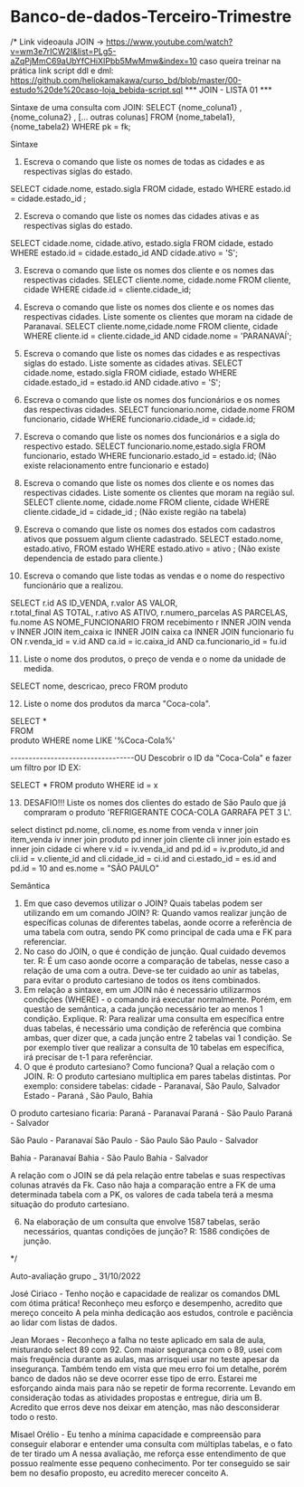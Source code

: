 # Banco-de-dados-Terceiro-Trimestre

/* 
Link videoaula JOIN → https://www.youtube.com/watch?v=wm3e7rICW2I&list=PLg5-aZqPjMmC69aUbYfCHiXIPbb5MwMmw&index=10
caso queira treinar na prática link script ddl e dml: https://github.com/heliokamakawa/curso_bd/blob/master/00-estudo%20de%20caso-loja_bebida-script.sql
*** JOIN - LISTA 01 ***

Sintaxe de uma consulta com JOIN:
SELECT 
    {nome_coluna1}
    ,{nome_coluna2}
    , [... outras colunas]
FROM {nome_tabela1}, {nome_tabela2}
WHERE pk = fk;

Sintaxe
1.	Escreva o comando que liste os nomes de todas as cidades e as respectivas siglas do estado.

SELECT cidade.nome, estado.sigla
FROM cidade, estado
WHERE estado.id = cidade.estado_id ;

2.	Escreva o comando que liste os nomes das cidades ativas e as respectivas siglas do estado. 

SELECT  cidade.nome, cidade.ativo, estado.sigla
FROM cidade, estado
WHERE estado.id = cidade.estado_id 
AND cidade.ativo = 'S';

3.	Escreva o comando que liste os nomes dos cliente e os nomes das respectivas cidades. 
SELECT cliente.nome, cidade.nome
FROM cliente, cidade 
WHERE cidade.id = cliente.cidade_id;

4.	Escreva o comando que liste os nomes dos cliente e os nomes das respectivas cidades. Liste somente os clientes que moram na cidade de Paranavaí.
SELECT cliente.nome,cidade.nome
FROM cliente, cidade 
WHERE cliente.id = cliente.cidade_id 
AND cidade.nome = 'PARANAVAÍ';

5.	Escreva o comando que liste os nomes das cidades e as respectivas siglas do estado. Liste somente as cidades ativas.
SELECT cidade.nome, estado.sigla
FROM  cidiade, estado
WHERE cidade.estado_id = estado.id
AND cidade.ativo = 'S';

6.	Escreva o comando que liste os nomes dos funcionários e os nomes das respectivas cidades.
SELECT funcionario.nome, cidade.nome
FROM funcionario, cidade
WHERE funcionario.cidade_id = cidade.id;
 
7.	Escreva o comando que liste os nomes dos funcionários e a sigla do respectivo estado.
SELECT funcionario.nome,estado.sigla
FROM funcionario, estado
WHERE funcionario.estado_id = estado.id; 
(Não existe relacionamento entre funcionario e estado)
 
8.	Escreva o comando que liste os nomes dos cliente e os nomes das respectivas cidades. Liste somente os clientes que moram na região sul.
SELECT cliente.nome, cidade.nome 
FROM cliente, cidade 
WHERE cliente.cidade_id = cidade_id ;
(Não existe região na tabela)

9.	Escreva o comando que liste os nomes dos estados com cadastros ativos que possuem algum cliente cadastrado.
SELECT estado.nome, estado.ativo, 
FROM  estado
WHERE estado.ativo = ativo ;
(Não existe dependencia de estado para cliente.)

10.	Escreva o comando que liste todas as vendas e o nome do respectivo funcionário que a realizou.

SELECT  r.id AS ID_VENDA, 
        r.valor AS VALOR,  
        r.total_final AS TOTAL, 
        r.ativo AS ATIVO, 
        r.numero_parcelas AS PARCELAS, 
        fu.nome AS NOME_FUNCIONARIO 
FROM recebimento r
INNER JOIN venda v
INNER JOIN item_caixa ic
INNER JOIN caixa ca 
INNER JOIN funcionario fu
ON r.venda_id = v.id 
AND ca.id = ic.caixa_id
AND ca.funcionario_id = fu.id

11.	Liste o nome dos produtos, o preço de venda e o nome da unidade de medida.

SELECT nome, 
    descricao, 
    preco 
FROM  produto 

12.	Liste o nome dos produtos da marca "Coca-cola".

SELECT *  
FROM  
    produto 
WHERE 
    nome 
LIKE 
    '%Coca-Cola%'
   
----------------------------------OU
Descobrir o ID da "Coca-Cola" e fazer um filtro por ID EX:

SELECT *
FROM produto
WHERE id = x

13. DESAFIO!!! Liste os nomes dos clientes do estado de São Paulo que já compraram o produto 'REFRIGERANTE COCA-COLA GARRAFA PET 3 L'.

select distinct pd.nome, cli.nome, es.nome from venda v
    inner join item_venda iv 
    inner join produto pd
    inner join cliente cli
    inner join estado es
    inner join cidade ci
where v.id = iv.venda_id and
    pd.id = iv.produto_id and
    cli.id = v.cliente_id and
    cli.cidade_id = ci.id and
    ci.estado_id = es.id and
    pd.id = 10 and
    es.nome = "SÃO PAULO"

Semântica
1.	Em que caso devemos utilizar o JOIN? Quais tabelas podem ser utilizando em um comando JOIN?
    R: Quando vamos realizar junção de específicas colunas de diferentes tabelas, aonde ocorre a referência de uma tabela com outra, sendo PK como principal de cada uma e FK para referenciar.
2.	No caso do JOIN, o que é condição de junção. Qual cuidado devemos ter. 
    R: É um caso aonde ocorre a comparação de tabelas, nesse caso a relação de uma com a outra. Deve-se ter cuidado ao unir as tabelas, para evitar o produto cartesiano de todos os itens combinados.
3.	Em relação a sintaxe, em um JOIN não é necessário utilizarmos condições (WHERE) - o comando irá executar normalmente. Porém, em questão de semântica, a cada junção  necessário ter ao menos 1 condição. Explique.
    R: Para realizar uma consulta em específica entre duas tabelas, é necessário uma condição de referência que combina ambas, quer dizer que, a cada junção entre 2 tabelas vai 1 condição. Se por exemplo tiver que realizar a consulta de 10 tabelas em específica, irá precisar de t-1 para referênciar.
5.	O que é produto cartesiano? Como funciona? Qual a relação com o JOIN.
    R: O produto cartesiano multiplica em pares tabelas distintas. Por exemplo:
considere tabelas:
cidade - Paranavaí, São Paulo, Salvador
Estado - Paraná , São Paulo, Bahia 

O produto cartesiano ficaria:
Paraná  - Paranavaí
Paraná - São Paulo
Paraná -  Salvador 

São Paulo - Paranavaí
São Paulo - São Paulo
São Paulo -  Salvador

Bahia - Paranavaí
Bahia  - São Paulo
Bahia  -  Salvador

A relação com o JOIN  se dá pela relação entre tabelas e suas respectivas colunas através da Fk. Caso não haja a comparação entre a FK de uma determinada tabela com a PK, os valores de cada tabela terá a mesma situação do produto cartesiano.

6.	Na elaboração de um consulta que envolve 1587 tabelas, serão necessários, quantas condições de junção?
    R: 1586 condições de junção.

 */

Auto-avaliação grupo _ 31/10/2022

José Ciriaco - Tenho noção e capacidade de realizar os comandos DML com ótima prática! Reconheço meu esforço e desempenho, acredito que mereço conceito A pela minha dedicação aos estudos, controle e paciência ao lidar com listas de dados.

Jean Moraes - Reconheço a falha no teste aplicado em sala de aula, misturando select 89 com 92. Com maior segurança com o 89, usei com mais frequência durante as aulas, mas arrisquei usar no teste apesar da insegurança. Também tendo em vista que meu erro foi um detalhe, porém banco de dados não se deve ocorrer esse tipo de erro. Estarei me esforçando ainda mais para não se repetir de forma recorrente. Levando em consideração todas as atividades propostas e entregue, diria um B. Acredito que erros deve nos deixar em atenção, mas não desconsiderar todo o resto.

Misael Orélio - Eu tenho a mínima capacidade e compreensão para conseguir elaborar e entender uma consulta com múltiplas tabelas, e o fato de ter tirado um A nessa avaliação, me reforça esse entendimento de que possuo realmente esse pequeno conhecimento. Por ter conseguido se sair bem no desafio proposto, eu acredito merecer conceito A.
